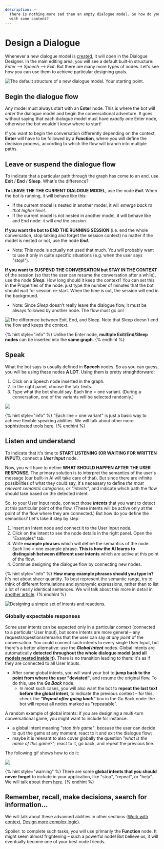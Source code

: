 ```yaml
---
description: >-
  There is nothing more sad than an empty dialogue model. So how do you fill it
  with some content?
---
```


# Design a Dialogue

Whenever a new dialogue model is [created](https://docs.promethist.ai/how-to/design/create-dialogue), it will open in the Dialogue Designer. In the main editing area, you will see a default built-in structure: _Enter --&gt; Speech --&gt; Exit_. But there are many more types of nodes. Let's see how you can use them to achieve particular designing goals.

![The default structure of a new dialogue model. Your starting point.](../../../.gitbook/assets/image%20%2842%29.png)

## Begin the dialogue flow

Any model must always start with an **Enter** node. This is where the bot will _enter_ the dialogue model and begin the conversational adventure. It goes without saying that each dialogue model must have _exactly one_ Enter node, otherwise the bot wouldn't know where to start!

If you want to begin the conversation differently depending on the context, **Enter** will have to be followed by a **Function**, where you will define the decision process, according to which the flow will branch into multiple paths.

## Leave or suspend the dialogue flow

To indicate that a particular path through the graph has come to an end, use **Exit** / **End** / **Sleep**. What's the difference?

**To LEAVE THE THE CURRENT DIALOGUE MODEL**, use the node _**Exit**_. When the bot is running, it will behave like this:

* If the current model is nested in another model, it will _emerge back to that higher level_.
* If the current model is not nested in another model, it will behave like and End node: it will _end the session_.

**If you want the bot to END THE RUNNING SESSION** \(i.e. end the whole conversation, stop talking and forget the session context\) no matter if the model is nested or not, use the node _**End**_.

* Note: This node is actually not used that much. You will probably want to use it only in quite specific situations \(e.g. when the user says "stop!"\).

**If you want to SUSPEND THE CONVERSATION but STAY IN THE CONTEXT** of the session \(so that the user can resume the conversation after a while\), use the node _**Sleep**_. How long should it keep the context? You can set this in the Properties of the node: just type the number of minutes that the bot should wait for session re-start. When the time is out, the session will end in the background.

* Note: Since _Sleep_ doesn't really leave the dialogue flow, it must be always followed by another node. The flow must go on!

![The difference between Exit, End, and Sleep. Note that Sleep doesn&apos;t end the flow and keeps the context.](../../../.gitbook/assets/image%20%2856%29.png)

{% hint style="info" %}
Unlike the Enter node, **multiple Exit/End/Sleep nodes** can be inserted into the **same graph**.
{% endhint %}

## Speak

What the bot says is usually defined in **Speech** nodes. So as you can guess, you will be using these nodes **A LOT**. Using them is pretty straightforward:

1. Click on a Speech node inserted in the graph.
2. In the right panel, choose the tab Texts.
3. Type what the bot should say. Each line = one variant. \(During a conversation, one of the variants will be selected randomly.\)

![](../../../.gitbook/assets/speech.gif)

{% hint style="info" %}
"Each line = one variant" is just a basic way to achieve flexible speaking abilities. We will talk about other more sophisticated tools [here](../speaking.md).
{% endhint %}

## Listen and understand

To indicate that it's time to **START LISTENING \(OR WAITING FOR WRITTEN INPUT\)**, connect a _**User Input**_ node.

Now, you will have to define **WHAT SHOULD HAPPEN AFTER THE USER RESPONSE**. The primary solution is to interpret the semantics of the user's message \(our built-in AI will take care of that\). But since there are infinite possibilities of what they could say, it's necessary to define _the most relevant semantic categories, or "intents"_, and indicate which path the flow should take based on the detected intent.

So, to your User Input node, connect those _**Intents**_ that you want to detect at this particular point of the flow. \(These intents will be active only at the point of the flow where they are connected.\) But how do you define the semantics? Let's take it step by step:

1. Insert an Intent node and connect it to the User Input node.
2. Click on the Intent to see the node details in the right panel. Open the "Examples" tab.
3. Write **example phrases** which will define the semantics of the node. Each line = one example phrase. **This is how the AI learns to distinguish between different user intents** which are active at this point of the flow.
4. Continue designing the dialogue flow by connecting new nodes.

{% hint style="info" %}
**How many example phrases should you type in?**  
It's not about sheer quantity. To best represent the semantic range, try to think of different formulations and synonymic expressions, rather than to list a lot of nearly identical sentences. We will talk about this more in detail in [another article](../understanding.md).
{% endhint %}

![Designing a simple set of intents and reactions.](../../../.gitbook/assets/intents2.gif)

### Globally expectable responses

Some user intents can be expected only in a particular context \(connected to a particular User Input\), but some intents are more general – any requests/questions/remarks that the user can say _at any point_ of the conversation. You could connect such intents to every single User Input, but there's a better alternative: use the _**Global Intent**_ nodes. Global intents are automatically **detected throughout the whole dialogue model \(and all** [**models nested inside it**](../dialogue-linking.md)**\)**. There is no transition leading to them: it's as if they are connected to all User Inputs.

* After some global intents, you will want your bot to **jump back to the point from where the user "deviated"**, and resume the original flow. To do this, use the _**Go Back**_ node.
  * In most such cases, you will also want the bot to **repeat the last text before the global intent**, to indicate the previous context – for this, check the _**"Repeat after going back"**_ box in the Go Back node: the bot will repeat all nodes marked as "repeatable".

A random example of global intents: if you are designing a multi-turn conversational game, you might want to include for instance:

* a global intent meaning _"stop this game"_, because the user can decide to quit the game at any moment; react to it and exit the dialogue flow;
* maybe it is relevant to also cover globally the question _"what is the name of this game?"_; react to it, go back, and repeat the previous line.

The following gif shows how to do it:

![](../../../.gitbook/assets/intents212.gif)

{% hint style="warning" %}
There are some **global intents that you should never forget** to include in your application, like "stop", "repeat", or "help". We will talk about them [here](../robustness.md).
{% endhint %}

## Remember, recall, make decisions, search for information...

We will talk about these advanced abilities in other sections \([Work with context](../context/), [Design more complex logic](../complex-functionality.md)\).

Spoiler: to complete such tasks, you will use primarily the **Function** node. It might seem almost frightening – such a powerful node! But believe us, it will eventually become one of your best node friends.

